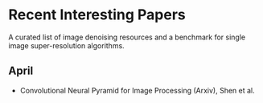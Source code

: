 # Recent Interesting Papers

A curated list of image denoising resources and a benchmark for single image super-resolution algorithms.

## April
 * Convolutional Neural Pyramid for Image Processing (Arxiv), Shen et al.

